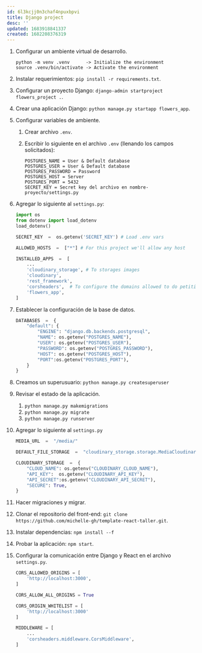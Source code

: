 ```yaml
---
id: 6l3kcjj0n3chaf4npuxbpvi
title: Django project
desc: ''
updated: 1683918841337
created: 1682208376319
---
```


1. Configurar un ambiente virtual de desarrollo.

    ```
    python -m venv .venv      -> Initialize the environment
    source .venv/bin/activate -> Activate the environment
    ```

2. Instalar requerimientos: `pip install -r requirements.txt`.

3. Configurar un proyecto Django: `django-admin startproject flowers_project .`.

4. Crear una aplicación Django: `python manage.py startapp flowers_app`.

5. Configurar variables de ambiente.

    1. Crear archivo `.env`.

    2. Escribir lo siguiente en el archivo `.env` (llenando los campos solicitados):

        ```
        POSTGRES_NAME = User & Default database
        POSTGRES_USER = User & Default database
        POSTGRES_PASSWORD = Password
        POSTGRES_HOST = Server
        POSTGRES_PORT = 5432
        SECRET_KEY = Secret key del archivo en nombre-proyecto/settings.py
        ```

6. Agregar lo siguiente al `settings.py`:

    ```Python
    import os
    from dotenv import load_dotenv
    load_dotenv()
    ```

    ```Python
    SECRET_KEY  =  os.getenv('SECRET_KEY') # Load .env vars

    ALLOWED_HOSTS  =  ["*"] # For this project we'll allow any host

    INSTALLED_APPS  =  [
        ...
        'cloudinary_storage', # To storages images
        'cloudinary',
        'rest_framework',
        'corsheaders',  # To configure the domains allowed to do petitions to the app (is required for the React part)
        'flowers_app',
    ]
    ```

7. Establecer la configuración de la base de datos.

    ```Python
    DATABASES  =  {
        "default": {
            "ENGINE": "django.db.backends.postgresql",
            "NAME": os.getenv("POSTGRES_NAME"),
            "USER": os.getenv("POSTGRES_USER"),
            "PASSWORD": os.getenv("POSTGRES_PASSWORD"),
            "HOST": os.getenv("POSTGRES_HOST"),
            "PORT":os.getenv("POSTGRES_PORT"),
        }
    }
    ```

8. Creamos un superusuario: `python manage.py createsuperuser`

8. Revisar el estado de la aplicación.

    1. `python manage.py makemigrations`
    2. `python manage.py migrate`
    3. `python manage.py runserver`

9. Agregar lo siguiente al `settings.py`

    ```Python
    MEDIA_URL  =  "/media/"

    DEFAULT_FILE_STORAGE  =  "cloudinary_storage.storage.MediaCloudinaryStorage"

    CLOUDINARY_STORAGE  =  {
        "CLOUD_NAME": os.getenv("CLOUDINARY_CLOUD_NAME"),
        "API_KEY":  os.getenv("CLOUDINARY_API_KEY"),
        "API_SECRET":os.getenv("CLOUDINARY_API_SECRET"),
        "SECURE": True,
    }
    ```

10. Hacer migraciones y migrar.

11. Clonar el repositorio del front-end: `git clone https://github.com/michelle-gh/template-react-taller.git`.

12. Instalar dependencias: `npm install --f`

13. Probar la aplicación: `npm start`.

14. Configurar la comunicación entre Django y React en el archivo `settings.py`.

    ```Python
    CORS_ALLOWED_ORIGINS = [
        'http://localhost:3000',
    ]

    CORS_ALLOW_ALL_ORIGINS = True

    CORS_ORIGIN_WHITELIST = [
        'http://localhost:3000'
    ]

    MIDDLEWARE = [
        ...
        'corsheaders.middleware.CorsMiddleware',
    ]
    ```

